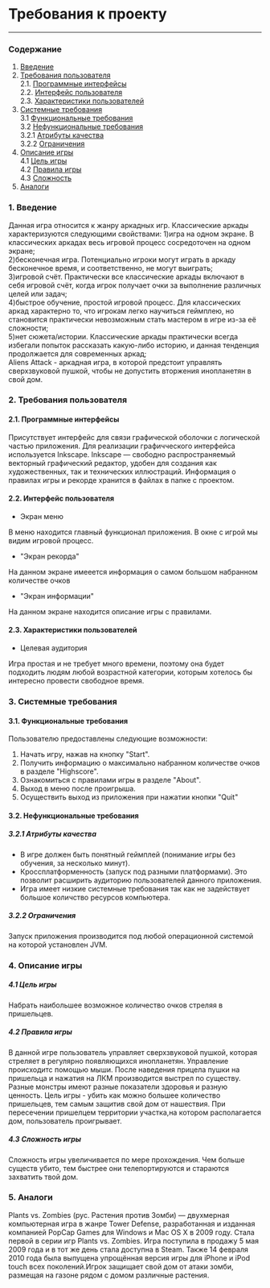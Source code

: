 # Требования к проекту
---
### Содержание
1. [Введение](#1)
2. [Требования пользователя](#2) <br>
  2.1. [Программные интерфейсы](#2.1) <br>
  2.2. [Интерфейс пользователя](#2.2) <br>
  2.3. [Характеристики пользователей](#2.3) <br>
3. [Системные требования](#3) <br>
  3.1 [Функциональные требования](#3.1) <br>
  3.2 [Нефункциональные требования](#3.2) <br>
    3.2.1 [Атрибуты качества](#3.2.1) <br>
    3.2.2 [Ограничения](#3.2.2) <br>
4. [Описание игры](#4) <br>
  4.1 [Цель игры](#4.1) <br>
  4.2 [Правила игры](#4.2) <br>
  4.3 [Сложность](#4.3) <br>
5. [Аналоги](#5) <br>

### 1. Введение <a name="1"></a>
Данная игра относится к жанру аркадных игр. Классические аркады характеризуются следующими свойствами:
1)игра на одном экране. В классических аркадах весь игровой процесс сосредоточен на одном экране;<br>
2)бесконечная игра. Потенциально игроки могут играть в аркаду бесконечное время, и соответственно, не могут выиграть;<br>
3)игровой счёт. Практически все классические аркады включают в себя игровой счёт, когда игрок получает очки за выполнение различных целей или задач;<br>
4)быстрое обучение, простой игровой процесс. Для классических аркад характерно то, что игрокам легко научиться геймплею, но становится практически невозможным стать мастером в игре из-за её сложности;<br>
5)нет сюжета/истории. Классические аркады практически всегда избегали попыток рассказать какую-либо историю, и данная тенденция продолжается для современных аркад;<br>
Aliens Attack - аркадная игра, в которой предстоит управлять сверхзвуковой пушкой, чтобы не допустить вторжения инопланетян в свой дом.

### 2. Требования пользователя <a name="2"></a>
#### 2.1. Программные интерфейсы <a name="2.1"></a>
Присутствует интерфейс для связи графической оболочки с логической частью приложения. Для реализации графичческого интерфейса используется Inkscape. Inkscape — свободно распространяемый векторный графический редактор, удобен для создания как художественных, так и технических иллюстраций. Информация о правилах игры и рекорде хранится в файлах в папке с проектом.
#### 2.2. Интерфейс пользователя <a name="2.2"></a>
- Экран меню

В меню находится главный функционал приложения.
В окне с игрой мы видим игровой процесс.

- "Экран рекорда"

На данном экране имееется информация  о самом большом набранном количестве очков

- "Экран информации"

На данном экране находится описание игры с правилами.

#### 2.3. Характеристики пользователей <a name="2.3"></a>
- Целевая аудитория

Игра простая и не требует много времени, поэтому она будет подходить людям любой возрастной категории, которым хотелось бы интересно провести свободное время.

### 3. Системные требования <a name="3"></a>
#### 3.1. Функциональные требования <a name="3.1"></a>
Пользователю предоставлены следующие возможности:
   1. Начать игру, нажав на кнопку "Start".
   2. Получить информацию о максимально набранном количестве очков в разделе "Highscore".
   3. Ознакомиться с правилами игры в разделе "About".
   4. Выход в меню после проигрыша.
   5. Осуществить выход из приложения при нажатии кнопки "Quit"

#### 3.2. Нефункциональные требования <a name="3.2"></a>
##### 3.2.1 Атрибуты качества <a name="3.2.1"></a>
- В игре должен быть понятный геймплей (понимание игры без обучения, за несколько минут).
- Кроссплатформенность (запуск под разными платформами). Это позволит расширить аудиторию пользователей данного приложения.
- Игра имеет низкие системные требования так как не задействует большое количство ресурсов компьютера.
##### 3.2.2 Ограничения <a name="3.2.2"></a>
Запуск приложения производится под любой операционной системой на которой установлен JVM.

### 4. Описание игры <a name="4"></a>
  ##### 4.1 Цель игры <a name="4.1"></a>
Набрать наибольшее возможное количество очков стреляя в пришельцев. 
  ##### 4.2 Правила игры <a name="4.2"></a>
  В данной игре пользователь управляет сверхзвуковой пушкой, которая стреляет в регулярно появляющихся инопланетян. Управление происходитс помощью мыши. После наведения прицела пушки на пришельца и нажатия на ЛКМ производится выстрел по существу. Разные монстры имеют разные показатели здоровья и разную ценность. Цель игры - убить как можно большее количество пришельцев, тем самым защитив свой дом от нашествия. При пересечении пришелцем территории участка,на котором располагается дом, пользователь проигрывает. 
  ##### 4.3 Сложность игры <a name="4.3"></a>
  Сложность игры увеличивается по мере прохождения. Чем больше существ убито, тем быстрее они телепортируются и стараются захватить твой дом.
### 5. Аналоги <a name="5"></a>
Plants vs. Zombies (рус. Растения против Зомби) — двухмерная компьютерная игра в жанре Tower Defense, разработанная и изданная компанией PopCap Games для Windows и Mac OS X в 2009 году. Стала первой в серии игр Plants vs. Zombies. Игра поступила в продажу 5 мая 2009 года и в тот же день стала доступна в Steam. Также 14 февраля 2010 года была выпущена упрощённая версия игры для iPhone и iPod touch всех поколений.Игрок защищает свой дом от атаки зомби, размещая на газоне рядом с домом различные растения. 
